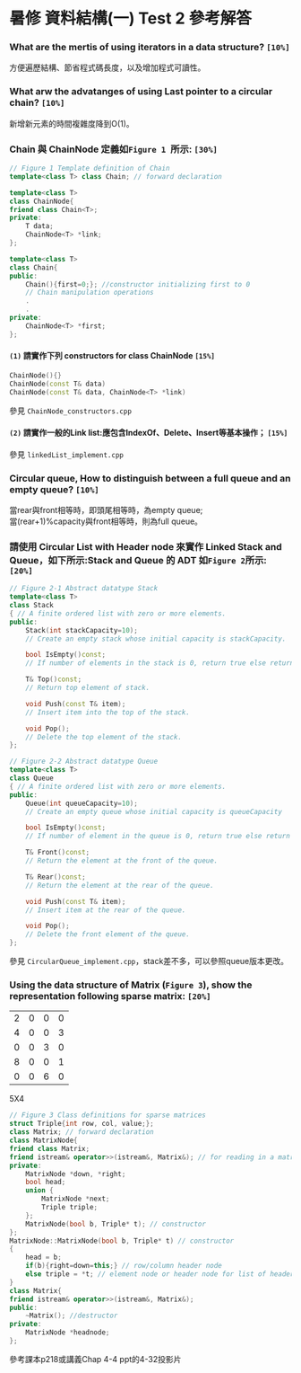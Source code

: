 # 暑修 資料結構(一) Test 2 參考解答

### What are the mertis of using **iterators** in a data structure? `[10%]`
方便遍歷結構、節省程式碼長度，以及增加程式可讀性。

### What arw the advatanges of using **Last** pointer to a circular chain? `[10%]`
新增新元素的時間複雜度降到O(1)。

### Chain 與 ChainNode 定義如`Figure 1 `所示: `[30%]`
```cpp
// Figure 1 Template definition of Chain
template<class T> class Chain; // forward declaration

template<class T>
class ChainNode{
friend class Chain<T>;
private:
    T data;
    ChainNode<T> *link;
};

template<class T>
class Chain{
public:
    Chain(){first=0;}; //constructor initializing first to 0
    // Chain manipulation operations
    .
    .
private:
    ChainNode<T> *first;
};
```
#### `(1)` 請實作下列 constructors for class ChainNode `[15%]`
```cpp
ChainNode(){}
ChainNode(const T& data)
ChainNode(const T& data, ChainNode<T> *link)
```
參見 `ChainNode_constructors.cpp`

#### `(2)` 請實作一般的Link list:應包含IndexOf、Delete、Insert等基本操作； `[15%]`
參見 `linkedList_implement.cpp`

### Circular queue, How to distinguish between **a full queue** and **an empty queue**? `[10%]`
當rear與front相等時，即頭尾相等時，為empty queue; <br>
當(rear+1)%capacity與front相等時，則為full queue。

### 請使用 Circular List with Header node 來實作 Linked Stack and Queue，如下所示:Stack and Queue 的 ADT 如`Figure 2`所示: `[20%]`
```cpp
// Figure 2-1 Abstract datatype Stack
template<class T>
class Stack
{ // A finite ordered list with zero or more elements.
public:
    Stack(int stackCapacity=10);
    // Create an empty stack whose initial capacity is stackCapacity.

    bool IsEmpty()const;
    // If number of elements in the stack is 0, return true else return false

    T& Top()const;
    // Return top element of stack.

    void Push(const T& item);
    // Insert item into the top of the stack.

    void Pop();
    // Delete the top element of the stack.
};
```
```cpp
// Figure 2-2 Abstract datatype Queue
template<class T>
class Queue
{ // A finite ordered list with zero or more elements.
public:
    Queue(int queueCapacity=10);
    // Create an empty queue whose initial capacity is queueCapacity

    bool IsEmpty()const;
    // If number of element in the queue is 0, return true else return false

    T& Front()const;
    // Return the element at the front of the queue.

    T& Rear()const;
    // Return the element at the rear of the queue.

    void Push(const T& item);
    // Insert item at the rear of the queue.

    void Pop();
    // Delete the front element of the queue.
};
```
參見 `CircularQueue_implement.cpp`，stack差不多，可以參照queue版本更改。

### Using the data structure of Matrix (`Figure 3`), show the representation following sparse matrix: `[20%]`
|  |  |  |  |
| :--: | :--: | :--: | :--: |
| 2 | 0 | 0 | 0 |
| 4 | 0 | 0 | 3 |
| 0 | 0 | 3 | 0 |
| 8 | 0 | 0 | 1 |
| 0 | 0 | 6 | 0 | 
5X4
```cpp
// Figure 3 Class definitions for sparse matrices
struct Triple{int row, col, value;};
class Matrix; // forward declaration
class MatrixNode{
friend class Matrix;
friend istream& operator>>(istream&, Matrix&); // for reading in a matrix
private:
    MatrixNode *down, *right;
    bool head;
    union {
        MatrixNode *next;
        Triple triple;
    };
    MatrixNode(bool b, Triple* t); // constructor
};
MatrixNode::MatrixNode(bool b, Triple* t) // constructor
{
    head = b;
    if(b){right=down=this;} // row/column header node
    else triple = *t; // element node or header node for list of header nodes
}
class Matrix{
friend istream& operator>>(istream&, Matrix&);
public:
    ~Matrix(); //destructor
private:
    MatrixNode *headnode;
};
```
參考課本p218或講義Chap 4-4 ppt的4-32投影片